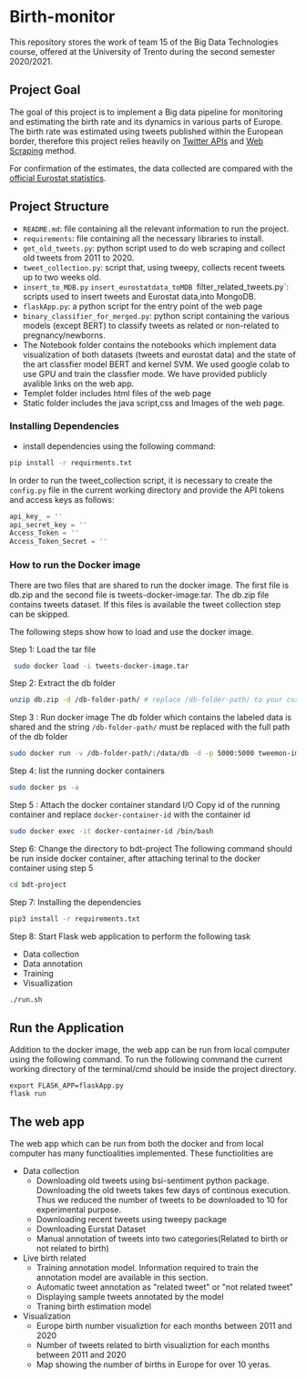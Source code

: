 
# Birth-monitor

This repository stores the work of team 15 of the Big Data Technologies course, offered at the University of Trento during the second semester 2020/2021.

## Project Goal
The goal of this project is to implement a Big data pipeline for monitoring and estimating the birth rate and its dynamics in various parts of Europe.
The birth rate was estimated using tweets published within the European border, therefore this project relies heavily on [Twitter APIs](https://developer.twitter.com/en/docs/twitter-api) and [Web Scraping](https://pypi.org/project/bsi-sentiment/) method.

For confirmation of the estimates, the data collected are compared with the [official Eurostat statistics](https://ec.europa.eu/eurostat/databrowser/product/view/tps00204?lang=en).

## Project Structure
- `README.md`: file containing all the relevant information to run the project.
- `requirements`: file containing all the necessary libraries to install.
- `get_old_tweets.py`: python script used to do web scraping and collect old tweets from 2011 to 2020.
- `tweet_collection.py`: script that, using tweepy, collects recent tweets up to two weeks old.
- `insert_to_MDB.py` `insert_eurostatdata_toMDB `filter_related_tweets.py`: scripts used to insert tweets and Eurostat data,into MongoDB.
- `flaskApp.py`: a python script for the entry point of the web page 
- `binary_classifier_for_merged.py`: python script containing the various models (except BERT) to classify tweets as related or non-related to pregnancy/newborns.
- The Notebook folder contains the notebooks which implement data visualization of both  datasets (tweets and eurostat data) and the state of the art classfier model BERT and  kernel SVM. We used google colab to use GPU and train the classfier mode. We have provided publicly avalible links on the web app. 
- Templet folder includes html files of the web page
- Static folder includes the java script,css and Images of the web page.


### Installing Dependencies 

* install dependencies using the following  command:

```bash
pip install -r requirments.txt
```


In order to run the tweet_collection script, it is necessary to create the `config.py` file in the current working directory and provide the API tokens and access keys as follows:

```python
api_key_ = ''
api_secret_key = ''
Access_Token = ''
Access_Token_Secret = ''
```
### How to run the Docker image
There are two files that are shared to run the docker image. The first file is db.zip and the second file is tweets-docker-image.tar. The db.zip file contains tweets dataset. If this files is available the tweet collection step can be skipped. 

The following steps show how to load and use the docker image.

Step 1: Load the tar file 
```bash
 sudo docker load -i tweets-docker-image.tar
```
Step 2: Extract the db folder
```bash 
unzip db.zip -d /db-folder-path/ # replace /db-folder-path/ to your custom path which should be set on the next step
```

Step 3 : Run docker image 
The db folder which contains the labeled data is shared and the string `/db-folder-path/` must be replaced with the full path of the db folder
```bash 
sudo docker run -v /db-folder-path/:/data/db -d -p 5000:5000 tweemon-image:v4
```
Step 4: list the running docker containers
```bash
sudo docker ps -a
```
Step 5 : Attach the docker container standard I/O
Copy id of the running container and replace `docker-container-id` with the container id
```bash
sudo docker exec -it docker-container-id /bin/bash
```
Step 6: Change the directory to bdt-project
The following command should be run inside docker container, after attaching terinal to the docker container using step 5
```bash
cd bdt-project
```

Step 7: Installing the dependencies
```bash 
pip3 install -r requirements.txt
```
Step 8: Start Flask web application to perform the following task
* Data collection
* Data annotation
* Training 
* Visuallization

```bash
./run.sh
```

## Run the Application


Addition to the docker image, the web app can be run from local computer using the following command. To run the following command the current working directory of the terminal/cmd should be inside the project directory.

```
export FLASK_APP=flaskApp.py
flask run
```


## The web app

The web app which can be run from both the docker and from local computer has many functioalities implemented. These functiolities are

* Data collection
    * Downloading old tweets using bsi-sentiment python package. Downloading the old tweets takes few days of continous execution. Thus we reduced the number of tweets to be downloaded to 10 for experimental purpose. 
    * Downloading recent tweets using tweepy package
    * Downloading Eurstat Dataset
    * Manual annotation of tweets into two categories(Related to birth or not related to birth)
* Live birth related 
    * Training annotation model. Information required to train the annotation model are available in this section.
    * Automatic tweet annotation as "related tweet" or "not related tweet"
    * Displaying sample tweets annotated by the model
    * Traning birth estimation model
* Visualization
    * Europe birth number visualiztion for each months between 2011 and 2020
    * Number of tweets related to birth visualiztion for each months between 2011 and 2020
    * Map showing the number of births in Europe for over 10 yeras.